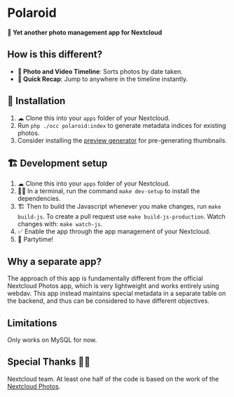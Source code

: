 # Polaroid

**📸 Yet another photo management app for Nextcloud**

## How is this different?

* **📸 Photo and Video Timeline**: Sorts photos by date taken.
* **🤔 Quick Recap**: Jump to anywhere in the timeline instantly.

## 🚀 Installation

1. ☁ Clone this into your `apps` folder of your Nextcloud.
1. Run `php ./occ polaroid:index` to generate metadata indices for existing photos.
1. Consider installing the [preview generator](https://github.com/rullzer/previewgenerator) for pre-generating thumbnails.

## 🏗 Development setup

1. ☁ Clone this into your `apps` folder of your Nextcloud.
1. 👩‍💻 In a terminal, run the command `make dev-setup` to install the dependencies.
1. 🏗 Then to build the Javascript whenever you make changes, run `make build-js`. To create a pull request use `make build-js-production`. Watch changes with: `make watch-js`.
1. ✅ Enable the app through the app management of your Nextcloud.
1. 🎉 Partytime!

## Why a separate app?
The approach of this app is fundamentally different from the official Nextcloud Photos app, which is very lightweight and works entirely using webdav. This app instead maintains special metadata in a separate table on the backend, and thus can be considered to have different objectives.

## Limitations
Only works on MySQL for now.

## Special Thanks 🙏🏻
Nextcloud team. At least one half of the code is based on the work of the [Nextcloud Photos](https://github.com/nextcloud/photos).